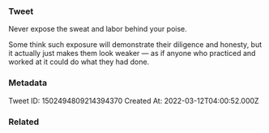 ### Tweet
Never expose the sweat and labor behind your poise.

Some think such exposure will demonstrate their diligence and honesty, but it actually just makes them look weaker — as if anyone who practiced and worked at it could do what they had done.

### Metadata
Tweet ID: 1502494809214394370
Created At: 2022-03-12T04:00:52.000Z

### Related

